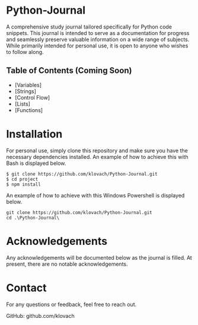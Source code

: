 # Python-Journal
A comprehensive study journal tailored specifically for Python code snippets. This journal is intended to serve as a documentation for progress and seamlessly preserve valuable information on a wide range of subjects. While primarily intended for personal use, it is open to anyone who wishes to follow along.

## Table of Contents (Coming Soon)
- [Variables]
- [Strings]
- [Control Flow] 
- [Lists]
- [Functions]

# Installation
For personal use, simply clone this repository and make sure you have the necessary dependencies installed.
An example of how to achieve this with Bash is displayed below.
```
$ git clone https://github.com/klovach/Python-Journal.git
$ cd project
$ npm install
```
An example of how to achieve with this Windows Powershell is displayed below.
```
git clone https://github.com/klovach/Python-Journal.git
cd .\Python-Journal\
```

# Acknowledgements 
Any acknowledgements will be documented below as the journal is filled. At present, there are no notable acknowledgements.  

# Contact
For any questions or feedback, feel free to reach out.

GitHub: github.com/klovach
